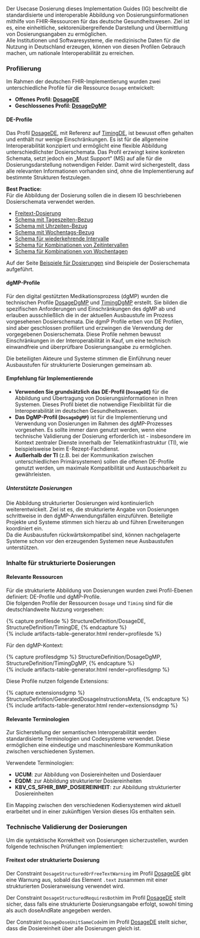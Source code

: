 Der Usecase Dosierung dieses  Implementation Guides (IG) beschreibt die standardisierte und interoperable Abbildung von Dosierungsinformationen mithilfe von FHIR-Ressourcen für das deutsche Gesundheitswesen. Ziel ist es, eine einheitliche, sektorenübergreifende Darstellung und Übermittlung von Dosierungsangaben zu ermöglichen.  
Alle Institutionen und Softwaresysteme, die medizinische Daten für die Nutzung in Deutschland erzeugen, können von diesen Profilen Gebrauch machen, um nationale Interoperabilität zu erreichen.

### Profilierung

Im Rahmen der deutschen FHIR-Implementierung wurden zwei unterschiedliche Profile für die Ressource `Dosage` entwickelt:

- **Offenes Profil: [DosageDE](./StructureDefinition-DosageDE.html)**
- **Geschlossenes Profil: [DosageDgMP](./StructureDefinition-DosageDgMP.html)**

#### DE-Profile

Das Profil [DosageDE](./StructureDefinition-DosageDE.html), mit Referenz auf [TimingDE](./StructureDefinition-TimingDE.html), ist bewusst offen gehalten und enthält nur wenige Einschränkungen. Es ist für die allgemeine Interoperabilität konzipiert und ermöglicht eine flexible Abbildung unterschiedlichster Dosierschemata. Das Profil erzwingt keine konkreten Schemata, setzt jedoch ein „Must Support“ (MS) auf alle für die Dosierungsdarstellung notwendigen Felder. Damit wird sichergestellt, dass alle relevanten Informationen vorhanden sind, ohne die Implementierung auf bestimmte Strukturen festzulegen.

**Best Practice:**  
Für die Abbildung der Dosierung sollen die in diesem IG beschriebenen Dosierschemata verwendet werden. 

- [Freitext-Dosierung](./schema-freitext.html)
- [Schema mit Tageszeiten-Bezug](./schema-tageszeit.html)
- [Schema mit Uhrzeiten-Bezug](./schema-uhrzeit.html)
- [Schema mit Wochentags-Bezug](./schema-wochentag.html)
- [Schema für wiederkehrende Intervalle](./schema-intervall.html)
- [Schema für Kombinationen von Zeitintervallen](./schema-intervall-kombination.html)
- [Schema für Kombinationen von Wochentagen](./schema-wochentag-kombination.html)

Auf der Seite [Beispiele für Dosierungen](./dosierung-beispiele.html) sind Beispiele der Dosierschemata aufgeführt.

#### dgMP-Profile

Für den digital gestützten Medikationsprozess (dgMP) wurden die technischen Profile [DosageDgMP](./StructureDefinition-DosageDgMP.html) und [TimingDgMP](./StructureDefinition-TimingDgMP.html) erstellt. Sie bilden die spezifischen Anforderungen und Einschränkungen des dgMP ab und erlauben ausschließlich die in der aktuellen Ausbaustufe im Prozess vorgesehenen Dosierschemata. Die dgmP Profile erben von DE Profilen, sind aber geschlossen profiliert und erzwingen die Verwendung der vorgegebenen Dosierschemata. Diese Profile nehmen bewusst Einschränkungen in der Interoperabilität in Kauf, um eine technisch einwandfreie und überprüfbare Dosierungsangabe zu ermöglichen.

Die beteiligten Akteure und Systeme stimmen die Einführung neuer Ausbaustufen für strukturierte Dosierungen gemeinsam ab.

#### Empfehlung für Implementierende

- **Verwenden Sie grundsätzlich das DE-Profil (`DosageDE`)** für die Abbildung und Übertragung von Dosierungsinformationen in Ihren Systemen. Dieses Profil bietet die notwendige Flexibilität für die Interoperabilität im deutschen Gesundheitswesen.
- **Das DgMP-Profil (`DosageDgMP`)** ist für die Implementierung und Verwendung von Dosierungen im Rahmen des dgMP-Prozesses vorgesehen. Es sollte immer dann genutzt werden, wenn eine technische Validierung der Dosierung erforderlich ist - insbesondere im Kontext zentraler Dienste innerhalb der Telematikinfrastruktur (TI), wie beispielsweise beim E-Rezept-Fachdienst.
- **Außerhalb der TI** (z.B. bei der Kommunikation zwischen unterschiedlichen Primärsystemen) sollen die offenen DE-Profile genutzt werden, um maximale Kompatibilität und Austauschbarkeit zu gewährleisten.

##### Unterstützte Dosierungen

Die Abbildung strukturierter Dosierungen wird kontinuierlich weiterentwickelt. Ziel ist es, die strukturierte Angabe von Dosierungen schrittweise in den dgMP-Anwendungsfällen einzuführen. Beteiligte Projekte und Systeme stimmen sich hierzu ab und führen Erweiterungen koordiniert ein.  
Da die Ausbaustufen rückwärtskompatibel sind, können nachgelagerte Systeme schon vor den erzeugenden Systemen neue Ausbaustufen unterstützen.

### Inhalte für strukturierte Dosierungen

#### Relevante Ressourcen

Für die strukturierte Abbildung von Dosierungen wurden zwei Profil-Ebenen definiert: DE-Profile und dgMP-Profile.  
Die folgenden Profile der Ressourcen `Dosage` und `Timing` sind für die deutschlandweite Nutzung vorgesehen:

{% capture profilesde %}
StructureDefinition/DosageDE,
StructureDefinition/TimingDE,
{% endcapture %}  
{% include artifacts-table-generator.html render=profilesde %}

Für den dgMP-Kontext:

{% capture profilesdgmp %}
StructureDefinition/DosageDgMP,
StructureDefinition/TimingDgMP,
{% endcapture %}  
{% include artifacts-table-generator.html render=profilesdgmp %}

Diese Profile nutzen folgende Extensions:

{% capture extensionsdgmp %}
StructureDefinition/GeneratedDosageInstructionsMeta,
{% endcapture %}  
{% include artifacts-table-generator.html render=extensionsdgmp %}

#### Relevante Terminologien

Zur Sicherstellung der semantischen Interoperabilität werden standardisierte Terminologien und Codesysteme verwendet. Diese ermöglichen eine eindeutige und maschinenlesbare Kommunikation zwischen verschiedenen Systemen.

Verwendete Terminologien:

- **UCUM**: zur Abbildung von Dosiereinheiten und Dosierdauer
- **EQDM**: zur Abbildung strukturierter Dosiereinheiten
- **KBV_CS_SFHIR_BMP_DOSIEREINHEIT**: zur Abbildung strukturierter Dosiereinheiten

Ein Mapping zwischen den verschiedenen Kodiersystemen wird aktuell erarbeitet und in einer zukünftigen Version dieses IGs enthalten sein.

### Technische Validierung der Dosierungen

Um die syntaktische Korrektheit von Dosierungen sicherzustellen, wurden folgende technischen Prüfungen implementiert:

#### Freitext oder strukturierte Dosierung

Der Constraint `DosageStructuredOrFreeTextWarning` im Profil [DosageDE](./StructureDefinition-DosageDE.html) gibt eine Warnung aus, sobald das Element `.text` zusammen mit einer strukturierten Dosieranweisung verwendet wird.

Der Constraint `DosageStructuredRequiresBoth`im im Profil [DosageDE](./StructureDefinition-DosageDE.html) stellt sicher, dass falls eine strukturierte Dosierungsangabe erfolgt, sowohl timing als auch doseAndRate angegeben werden.

Der Constraint `DosageDoseUnitSameCode`im im Profil [DosageDE](./StructureDefinition-DosageDE.html) stellt sicher, dass die Dosiereinheit über alle Dosierungen gleich ist.